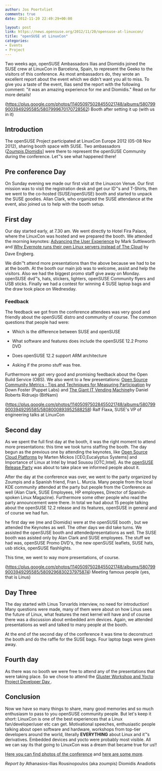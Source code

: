 ```yaml
---
author: Jos Poortvliet
comments: true
date: 2012-11-20 22:49:29+00:00

layout: post
link: https://news.opensuse.org/2012/11/20/opensuse-at-linuxcon/
title: "openSUSE at LinuxCon"
categories:
- Events
- Project
---
```

Two weeks ago, openSUSE Ambassadors Ilias and Diomidis joined the SUSE crew at LinuxCon in Barcelona, Spain, to represent the Geeko to the visitors of this conference. As most ambassadors do, they wrote an excellent report about the event which we didn't want you all to miss. To give you a taste of the event, Ilias send the report with the following comment: "it was an amazing experience for me and Diomidis." Read on for more details!<!-- more -->

(https://plus.google.com/photos/114050975028455021748/albums/5807999003949295585/5807999670170728562) Booth after setting it up (with us in it)



## Introduction


The openSUSE Project participated at LinuxCon Europe 2012 (05-08 Nov 2012), sharing booth space with SUSE. Two ambassadors ([Zoumpis](http://www.zoumpis.eu/),[Diomidis](http://en.opensuse.org/User:Diomidis)] were there to represent the openSUSE Community during the conference. Let™s see what happened there!



## Pre conference Day


On Sunday evening we made our first visit at the Linuxcon Venue. Our first mission was to visit the registration desk and get our ID™s and T-Shirts, then we went to the co-hosted (SUSE/openSUSE) booth and started to unpack the SUSE goodies. Allan Clark, who organized the SUSE attendance at the event, also joined us to help with the booth setup.



## First day


Our day started early, at 7.30 am. We went directly to Hotel Fira Palace, where the LinuxCon was hosted and we prepared the booth. We attended the morning keynotes: [Advancing the User Experience](http://linuxconeurope2012.sched.org/event/a6a44d86215d0bdf0799c67a30cb59e6?iframe=no&w=900&sidebar=yes&bg=no#.UJvYiXlg6co) by Mark Suttleworth and 
[Why Evernote runs their own Linux servers instead of The Cloud](http://linuxconeurope2012.sched.org/event/0ee5d5a648edf63b1a58eff9dfad5ee5?iframe=no&w=900&sidebar=yes&bg=no#.UJvZlXlg6co) by Dave Engberg.

We didn™t attend more presentations than the above because we had to be at the booth. At the booth our main job was to welcome, assist and help the visitors. Also we had the biggest promo staff give away on Monday. openSUSE dvd™s, hats, stickers, lighters, openSUSE Community flyers and USB sticks. Finally we had a contest for winning 4 SUSE laptop bags and the draw took place on Wednesday.



### Feedback


The feedback we got from the conference attendees was very good and friendly about the openSUSE distro and community of course. The common questions that people had were:




  * Which is the difference between SUSE and openSUSE


  * What software and features does include the openSUSE 12.2 Promo DVD


  * Does openSUSE 12.2 support ARM architecture


  * Asking if the promo stuff was free.



Furthermore we got very good and promising feedback about the Open Build Service (OBS). We also went to a few presentations: [Open Source Community Metrics : Tips and Techniques for Measuring Participation](http://linuxconeurope2012.sched.org/event/8b66873c980904ee76d9b2ee3f2fa29e?iframe=no&w=900&sidebar=yes&bg=no#.UJvZFHlg6co) by Down Foster (Puppet Labs) and [The Giant IT Vending Machine](http://linuxconeurope2012.sched.org/event/831de004b8678741785cf09b4d73264c?iframe=no&w=900&sidebar=yes&bg=no#.UJvZZnlg6co)by Daniel Roberts Ridruejo (BitNami)

(https://plus.google.com/photos/114050975028455021748/albums/5807999003949295585/5808000893952588258) Ralf Flaxa, SUSE's VP of engineering talks at LinuxCon



## Second day


As we spent the full first day at the booth, it was the right moment to attend more presentations: this time we took turns staffing the booth. The day begun as the previous one by attending the keynotes, like [Open Source Cloud Platforms](http://linuxconeurope2012.sched.org/event/6c0dce60673147a70e8759a551c1e00c?iframe=no&w=900&sidebar=yes&bg=no#.UJvgcXlg6co) by Marten Mickos [CEO,Eucalyptus Systems] and Importance of Linux at Intel by Imad Sousou [OTC,Intel]. As the [openSUSE Release Party](https://connect.opensuse.org/pg/event_calendar/view/41830) was about to take place we informed people about it.

After the day at the conference was over, we went to the party organized by Zoumpis and a Spanish friend, Fran L. Murcia. Many people from the local KDE community attended at the party but people from the Conference as well (Alan Clark, SUSE Employees, HP employees, Director of Spanish-spoken Linux Magazine). Furthermore some other people who read the party announcement were there. In total we had about 15 people talking about the openSUSE 12.2 release and its features, openSUSE in general and of course we had fun.

he first day we (me and Diomidis) were at the openSUSE booth , but we attended the Keynotes as well. The other days we did take turns. We assisted the openSUSE booth and attendedpresentations as well. The SUSE booth was asisted only by Alan Clark and SUSE employees. The stuff we had was, openSUSE Promo DVD's, the new openSUSE leaflets, SUSE hats, usb sticks, openSUSE flashlights.

This time, we went to way more presentations, of course.

(https://plus.google.com/photos/114050975028455021748/albums/5807999003949295585/5809296830237975874) Meeting famous people (yes, that is Linus)



## Day Three


The day started with Linus Torvarlds interview, no need for introduction! Many questions were made, many of them were about on how Linus sees the future of Linux, what features the next kernel will have and of course there was a discussion about embedded arm devices. Again, we attended presentations as well and talked to many people at the booth.

At the end of the second day of the conference it was time to deconstruct the booth and do the raffle for the SUSE bags. Four laptop bags were given away.



## Fourth day


As there was no booth we were free to attend any of the presentations that were taking place. So we chose to attend the [Gluster Workshop and Yocto Project Developer Day ](http://events.linuxfoundation.org/events/linuxcon-europe/co-located-events).



## Conclusion


Now we have so many things to share, many good memories and so much enthusiasm to pass to you openSUSE community people. But let's keep it short: LinuxCon is one of the best experiences that a Linux fan/developer/user etc can get. Motivational speeches, enthusiastic people talking about open software and hardware, workshops from top-tier developers around the world, literally **EVERYTHING** about Linux and it™s derivatives. Embedded devices and yocto were probably most visible. All we can say its that going to LinuxCon was a dream that became true for us!!

[Here you can find photos of the conference](https://plus.google.com/photos/114050975028455021748/albums/5807999003949295585?authkey=CIfb5uLC0rWhZQ) and [here are some more](http://www.flickr.com/photos/13825348@N03/sets/72157632014371035/).

_Report by_
Athanasios-Ilias Rousinopoulos (aka zoumpis)
Diomidis Anadiotis		
